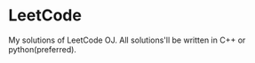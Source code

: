 LeetCode
========

My solutions of LeetCode OJ. All solutions'll be written in C++ or python(preferred).

